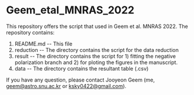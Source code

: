 # Geem_etal_MNRAS_2022



This repository offers the script that used in Geem et al. MNRAS 2022.
The repository contains:

1) README.md -- This file
2) reduction -- The directory contains the script for the data reduction
3) result --  The directory contains the script for 1) fitting the negative polarization branch and 2) for ploting the figures in the manuscript.
4) data -- The directory contains the resultant table (.csv)  

If you have any question, please contact Jooyeon Geem (me, geem@astro.snu.ac.kr or ksky0422@gmail.com).


